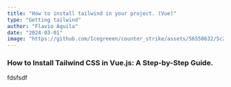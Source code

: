 ```yaml
---
title: "How to install tailwind in your project. (Vue)"
type: "Getting tailwind"
author: "Flavio Áquila"
date: "2024-03-01"
image: "https://github.com/Icegreeen/counter_strike/assets/56550632/5c261a79-e328-4088-9169-1e515187f139"
---
```


### How to Install Tailwind CSS in Vue.js: A Step-by-Step Guide.

fdsfsdf